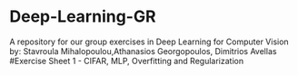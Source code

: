 # Deep-Learning-GR
A repository for our group exercises in Deep Learning for Computer Vision by: Stavroula Mihalopoulou,Athanasios Georgopoulos, Dimitrios Avellas
#Exercise Sheet 1 - CIFAR, MLP, Overfitting and Regularization
